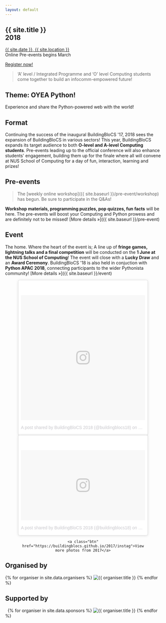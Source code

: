 ```yaml
---
layout: default
---
```


<section class="jumbo">
    <div>
        <h1>
            {{ site.title }}<br>
            <span class="huge">2018</span>
        </h1>
        <p>
            <a href="{{ site.baseurl }}/contact">{{ site.date }}, {{ site.location }}</a><br>
            Online Pre-events begins March
        </p>
        <p><a class="btn" href="{{ site.baseurl }}/register">Register now!</a></p>
    </div>
</section>

> &lsquo;A&rsquo; level / Integrated Programme and &lsquo;O&rsquo; level Computing students come together to build an infocomm-empowered future! 

## Theme: OYEA Python!

Experience and share the Python-powered web with the world!

## Format

Continuing the success of the inaugural BuildingBloCS '17, 2018 sees the expansion of BuildingBloCS in various sectors! This year, BuildingBloCS expands its target audience to both **O-level and A-level Computing students**. Pre-events leading up to the official conference will also enhance students' engagement, building them up for the finale where all will convene at NUS School of Computing for a day of fun, interaction, learning and prizes!

## Pre-events

> The [weekly online workshop]({{ site.baseurl }}/pre-event/workshop) has begun. Be sure to participate in the Q&As!

**Workshop materials, programming puzzles, pop quizzes, fun facts** will be here. The pre-events will boost your Computing and Python prowess and are definitely not to be missed! [More&nbsp;details&nbsp;&raquo;]({{ site.baseurl }}/pre-event)

## Event

The home. Where the heart of the event is; A line up of **fringe games, lightning talks and a final competition** will be conducted on the **1 June at the NUS School of Computing**! The event will close with a **Lucky Draw** and an **Award Ceremony**. BuildingBloCS '18 is also held in conjuction with **Python APAC 2018**, connecting participants to the wider Pythonista community!  [More&nbsp;details&nbsp;&raquo;]({{ site.baseurl }}/event)

<div style="margin: 0 auto; max-width: 420px; text-align: center">
	<blockquote class="instagram-media" data-instgrm-permalink="https://www.instagram.com/p/BUyNEWcl9dw/" data-instgrm-version="8" style=" background:#FFF; border:0; border-radius:3px; box-shadow:0 0 1px 0 rgba(0,0,0,0.5),0 1px 10px 0 rgba(0,0,0,0.15); margin: 1px; max-width:658px; padding:0; width:99.375%; width:-webkit-calc(100% - 2px); width:calc(100% - 2px);"><div style="padding:8px;"> <div style=" background:#F8F8F8; line-height:0; margin-top:40px; padding:50.0% 0; text-align:center; width:100%;"> <div style=" background:url(data:image/png;base64,iVBORw0KGgoAAAANSUhEUgAAACwAAAAsCAMAAAApWqozAAAABGdBTUEAALGPC/xhBQAAAAFzUkdCAK7OHOkAAAAMUExURczMzPf399fX1+bm5mzY9AMAAADiSURBVDjLvZXbEsMgCES5/P8/t9FuRVCRmU73JWlzosgSIIZURCjo/ad+EQJJB4Hv8BFt+IDpQoCx1wjOSBFhh2XssxEIYn3ulI/6MNReE07UIWJEv8UEOWDS88LY97kqyTliJKKtuYBbruAyVh5wOHiXmpi5we58Ek028czwyuQdLKPG1Bkb4NnM+VeAnfHqn1k4+GPT6uGQcvu2h2OVuIf/gWUFyy8OWEpdyZSa3aVCqpVoVvzZZ2VTnn2wU8qzVjDDetO90GSy9mVLqtgYSy231MxrY6I2gGqjrTY0L8fxCxfCBbhWrsYYAAAAAElFTkSuQmCC); display:block; height:44px; margin:0 auto -44px; position:relative; top:-22px; width:44px;"></div></div><p style=" color:#c9c8cd; font-family:Arial,sans-serif; font-size:14px; line-height:17px; margin-bottom:0; margin-top:8px; overflow:hidden; padding:8px 0 7px; text-align:center; text-overflow:ellipsis; white-space:nowrap;"><a href="https://www.instagram.com/p/BUyNEWcl9dw/" style=" color:#c9c8cd; font-family:Arial,sans-serif; font-size:14px; font-style:normal; font-weight:normal; line-height:17px; text-decoration:none;" target="_blank">A post shared by BuildingBloCS 2018 (@buildingblocs18)</a> on <time style=" font-family:Arial,sans-serif; font-size:14px; line-height:17px;" datetime="2017-06-01T05:00:21+00:00">May 31, 2017 at 10:00pm PDT</time></p></div></blockquote>
	<blockquote class="instagram-media" data-instgrm-permalink="https://www.instagram.com/p/BUyBQNuFR8j/" data-instgrm-version="8" style=" background:#FFF; border:0; border-radius:3px; box-shadow:0 0 1px 0 rgba(0,0,0,0.5),0 1px 10px 0 rgba(0,0,0,0.15); margin: 1px; max-width:658px; padding:0; width:99.375%; width:-webkit-calc(100% - 2px); width:calc(100% - 2px);"><div style="padding:8px;"> <div style=" background:#F8F8F8; line-height:0; margin-top:40px; padding:28.14814814814815% 0; text-align:center; width:100%;"> <div style=" background:url(data:image/png;base64,iVBORw0KGgoAAAANSUhEUgAAACwAAAAsCAMAAAApWqozAAAABGdBTUEAALGPC/xhBQAAAAFzUkdCAK7OHOkAAAAMUExURczMzPf399fX1+bm5mzY9AMAAADiSURBVDjLvZXbEsMgCES5/P8/t9FuRVCRmU73JWlzosgSIIZURCjo/ad+EQJJB4Hv8BFt+IDpQoCx1wjOSBFhh2XssxEIYn3ulI/6MNReE07UIWJEv8UEOWDS88LY97kqyTliJKKtuYBbruAyVh5wOHiXmpi5we58Ek028czwyuQdLKPG1Bkb4NnM+VeAnfHqn1k4+GPT6uGQcvu2h2OVuIf/gWUFyy8OWEpdyZSa3aVCqpVoVvzZZ2VTnn2wU8qzVjDDetO90GSy9mVLqtgYSy231MxrY6I2gGqjrTY0L8fxCxfCBbhWrsYYAAAAAElFTkSuQmCC); display:block; height:44px; margin:0 auto -44px; position:relative; top:-22px; width:44px;"></div></div><p style=" color:#c9c8cd; font-family:Arial,sans-serif; font-size:14px; line-height:17px; margin-bottom:0; margin-top:8px; overflow:hidden; padding:8px 0 7px; text-align:center; text-overflow:ellipsis; white-space:nowrap;"><a href="https://www.instagram.com/p/BUyBQNuFR8j/" style=" color:#c9c8cd; font-family:Arial,sans-serif; font-size:14px; font-style:normal; font-weight:normal; line-height:17px; text-decoration:none;" target="_blank">A post shared by BuildingBloCS 2018 (@buildingblocs18)</a> on <time style=" font-family:Arial,sans-serif; font-size:14px; line-height:17px;" datetime="2017-06-01T03:17:06+00:00">May 31, 2017 at 8:17pm PDT</time></p></div></blockquote>
	<script async defer src="//www.instagram.com/embed.js"></script>

	<a class="btn" href="https://buildingblocs.github.io/2017/instag">View more photos from 2017</a>
</div>

## Organised by

<section class="organisers">
    {% for organiser in site.data.organisers %}
    <img src="{{ site.baseurl }}/assets/img/{{ organiser.img }}" title="{{ organiser.title }}" />
    {% endfor %}
</section>


## Supported by

<section class="organisers">
    {% for organiser in site.data.sponsors %}
    <img src="{{ site.baseurl }}/assets/img/{{ organiser.img }}" title="{{ organiser.title }}" />
    {% endfor %}
</section>
